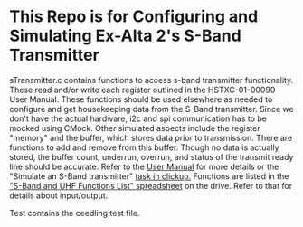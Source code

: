 # This Repo is for Configuring and Simulating Ex-Alta 2's S-Band Transmitter
sTransmitter.c contains functions to access s-band transmitter functionality. These read and/or write each register outlined in the HSTXC-01-00090 User Manual.
These functions should be used elsewhere as needed to configure and get housekeeping 
data from the S-Band transmitter. Since we don't have the actual hardware, i2c and spi communication has 
to be mocked using CMock. Other simulated aspects include the register "memory" and the buffer, which stores data prior to transmission. There are functions to add and remove from this buffer. Though no data is actually stored, the buffer count, underrun, overrun, and status of the transmit ready line should be accurate.
Refer to the [User Manual](https://drive.google.com/drive/u/1/search?q=s-band%20user%20manual) for more details or the "Simulate an S-Band transmitter" [task in clickup.](https://app.clickup.com/t/6pbzd9) Functions are listed in the ["S-Band and 
UHF Functions List" spreadsheet](https://docs.google.com/spreadsheets/d/1zNhxhs0KJCp1187Vm3-zAzQHCY31f77l-0nlQmfXu1w/edit#gid=565953736) on the drive. Refer to that for details about input/output.

Test contains the ceedling test file.
